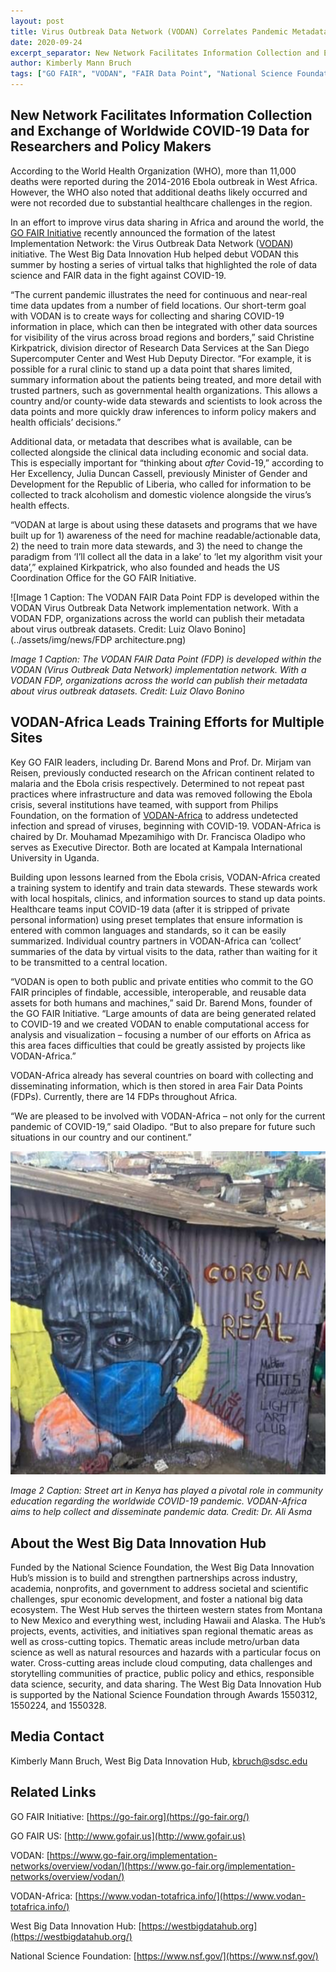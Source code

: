 ```yaml
---
layout: post
title: Virus Outbreak Data Network (VODAN) Correlates Pandemic Metadata
date: 2020-09-24
excerpt_separator: New Network Facilitates Information Collection and Exchange of Worldwide COVID-19 Data for Researchers and Policy Makers
author: Kimberly Mann Bruch
tags: ["GO FAIR", "VODAN", "FAIR Data Point", "National Science Foundation", "VODAN-Africa", "West Big Data Innovation Hub", "GO FAIR US"]
---
```


## New Network Facilitates Information Collection and Exchange of Worldwide COVID-19 Data for Researchers and Policy Makers

According to the World Health Organization (WHO), more than 11,000 deaths were reported during the 2014-2016 Ebola outbreak in West Africa. However, the WHO also noted that additional deaths likely occurred and were not recorded due to substantial healthcare challenges in the region.

In an effort to improve virus data sharing in Africa and around the world, the [GO FAIR Initiative](https://www.go-fair.org/) recently announced the formation of the latest Implementation Network: the Virus Outbreak Data Network ([VODAN](https://www.go-fair.org/implementation-networks/overview/vodan/)) initiative. The West Big Data Innovation Hub helped debut VODAN this summer by hosting a series of virtual talks that highlighted the role of data science and FAIR data in the fight against COVID-19.

“The current pandemic illustrates the need for continuous and near-real time data updates from a number of field locations. Our short-term goal with VODAN is to create ways for collecting and sharing COVID-19 information in place, which can then be integrated with other data sources for visibility of the virus across broad regions and borders,” said Christine Kirkpatrick, division director of Research Data Services at the San Diego Supercomputer Center and West Hub Deputy Director. “For example, it is possible for a rural clinic to stand up a data point that shares limited, summary information about the patients being treated, and more detail with trusted partners, such as governmental health organizations. This allows a country and/or county-wide data stewards and scientists to look across the data points and more quickly draw inferences to inform policy makers and health officials’ decisions.”

Additional data, or metadata that describes what is available, can be collected alongside the clinical data including economic and social data. This is especially important for “thinking about _after_ Covid-19,” according to Her Excellency, Julia Duncan Cassell, previously Minister of Gender and Development for the Republic of Liberia, who called for information to be collected to track alcoholism and domestic violence alongside the virus’s health effects.

“VODAN at large is about using these datasets and programs that we have built up for 1) awareness of the need for machine readable/actionable data, 2) the need to train more data stewards, and 3) the need to change the paradigm from ‘I’ll collect all the data in a lake’ to ‘let my algorithm visit your data’,” explained Kirkpatrick, who also founded and heads the US Coordination Office for the GO FAIR Initiative.

![Image 1 Caption: The VODAN FAIR Data Point FDP is developed within the VODAN Virus Outbreak Data Network implementation network. With a VODAN FDP, organizations across the world can publish their metadata about virus outbreak datasets. Credit: Luiz Olavo Bonino](../assets/img/news/FDP architecture.png)

*Image 1 Caption: The VODAN FAIR Data Point (FDP) is developed within the VODAN (Virus Outbreak Data Network) implementation network. With a VODAN FDP, organizations across the world can publish their metadata about virus outbreak datasets. Credit: Luiz Olavo Bonino*

## VODAN-Africa Leads Training Efforts for Multiple Sites

Key GO FAIR leaders, including Dr. Barend Mons and Prof. Dr. Mirjam van Reisen, previously conducted research on the African continent related to malaria and the Ebola crisis respectively. Determined to not repeat past practices where infrastructure and data was removed following the Ebola crisis, several institutions have teamed, with support from Philips Foundation, on the formation of [VODAN-Africa](https://www.vodan-totafrica.info/) to address undetected infection and spread of viruses, beginning with COVID-19. VODAN-Africa is chaired by Dr. Mouhamad Mpezamihigo with Dr. Francisca Oladipo who serves as Executive Director.  Both are located at Kampala International University in Uganda. 

Building upon lessons learned from the Ebola crisis, VODAN-Africa created a training system to identify and train data stewards.  These stewards work with local hospitals, clinics, and information sources to stand up data points.  Healthcare teams input COVID-19 data (after it is stripped of private personal information) using preset templates that ensure information is entered with common languages and standards, so it can be easily summarized.  Individual country partners in VODAN-Africa can ‘collect’ summaries of the data by virtual visits to the data, rather than waiting for it to be transmitted to a central location.

“VODAN is open to both public and private entities who commit to the GO FAIR principles of findable, accessible, interoperable, and reusable data assets for both humans and machines,” said Dr. Barend Mons, founder of the GO FAIR Initiative. “Large amounts of data are being generated related to COVID-19 and we created VODAN to enable computational access for analysis and visualization – focusing a number of our efforts on Africa as this area faces difficulties that could be greatly assisted by projects like VODAN-Africa.”

VODAN-Africa already has several countries on board with collecting and disseminating information, which is then stored in area Fair Data Points (FDPs). Currently, there are 14 FDPs throughout Africa.

“We are pleased to be involved with VODAN-Africa – not only for the current pandemic of COVID-19,” said Oladipo. “But to also prepare for future such situations in our country and our continent.”

![Image 2 Caption: Street art in Kenya has played a pivotal role in community education regarding the worldwide COVID-19 pandemic. VODAN-Africa aims to help collect and disseminate pandemic data. Credit: Dr. Ali Asma](../assets/img/news/kenya_art.png)

*Image 2 Caption: Street art in Kenya has played a pivotal role in community education regarding the worldwide COVID-19 pandemic. VODAN-Africa aims to help collect and disseminate pandemic data. Credit: Dr. Ali Asma*

## About the West Big Data Innovation Hub

Funded by the National Science Foundation, the West Big Data Innovation Hub’s mission is to build and strengthen partnerships across industry, academia, nonprofits, and government to address societal and scientific challenges, spur economic development, and foster a national big data ecosystem. The West Hub serves the thirteen western states from Montana to New Mexico and everything west, including Hawaii and Alaska. The Hub’s projects, events, activities, and initiatives span regional thematic areas as well as cross-cutting topics. Thematic areas include metro/urban data science as well as natural resources and hazards with a particular focus on water. Cross-cutting areas include cloud computing, data challenges and storytelling communities of practice, public policy and ethics, responsible data science, security, and data sharing. The West Big Data Innovation Hub is supported by the National Science Foundation through Awards 1550312, 1550224, and 1550328.

## Media Contact

Kimberly Mann Bruch, West Big Data Innovation Hub, [kbruch@sdsc.edu](mailto:kbruch@sdsc.edu)


## Related Links

GO FAIR Initiative: [https://go-fair.org](https://go-fair.org/)

GO FAIR US: [http://www.gofair.us](http://www.gofair.us) 

VODAN: [https://www.go-fair.org/implementation-networks/overview/vodan/](https://www.go-fair.org/implementation-networks/overview/vodan/)

VODAN-Africa: [https://www.vodan-totafrica.info/](https://www.vodan-totafrica.info/)

West Big Data Innovation Hub: [https://westbigdatahub.org](https://westbigdatahub.org/)

National Science Foundation: [https://www.nsf.gov/](https://www.nsf.gov/)

 

